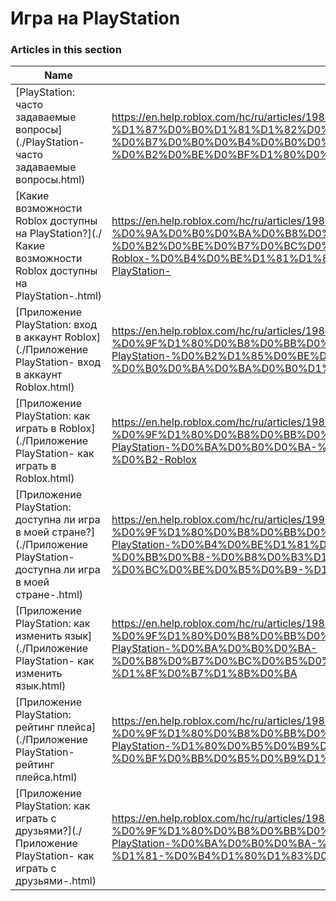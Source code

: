 # Игра на PlayStation  
### Articles in this section
Name|URL
-|-
[PlayStation: часто задаваемые вопросы](./PlayStation- часто задаваемые вопросы.html) |https://en.help.roblox.com/hc/ru/articles/19816103303572-PlayStation-%D1%87%D0%B0%D1%81%D1%82%D0%BE-%D0%B7%D0%B0%D0%B4%D0%B0%D0%B2%D0%B0%D0%B5%D0%BC%D1%8B%D0%B5-%D0%B2%D0%BE%D0%BF%D1%80%D0%BE%D1%81%D1%8B
[Какие возможности Roblox доступны на PlayStation?](./Какие возможности Roblox доступны на PlayStation-.html) |https://en.help.roblox.com/hc/ru/articles/19880023697428-%D0%9A%D0%B0%D0%BA%D0%B8%D0%B5-%D0%B2%D0%BE%D0%B7%D0%BC%D0%BE%D0%B6%D0%BD%D0%BE%D1%81%D1%82%D0%B8-Roblox-%D0%B4%D0%BE%D1%81%D1%82%D1%83%D0%BF%D0%BD%D1%8B-%D0%BD%D0%B0-PlayStation-
[Приложение PlayStation: вход в аккаунт Roblox](./Приложение PlayStation- вход в аккаунт Roblox.html) |https://en.help.roblox.com/hc/ru/articles/19882211071892-%D0%9F%D1%80%D0%B8%D0%BB%D0%BE%D0%B6%D0%B5%D0%BD%D0%B8%D0%B5-PlayStation-%D0%B2%D1%85%D0%BE%D0%B4-%D0%B2-%D0%B0%D0%BA%D0%BA%D0%B0%D1%83%D0%BD%D1%82-Roblox
[Приложение PlayStation: как играть в Roblox](./Приложение PlayStation- как играть в Roblox.html) |https://en.help.roblox.com/hc/ru/articles/19812530807444-%D0%9F%D1%80%D0%B8%D0%BB%D0%BE%D0%B6%D0%B5%D0%BD%D0%B8%D0%B5-PlayStation-%D0%BA%D0%B0%D0%BA-%D0%B8%D0%B3%D1%80%D0%B0%D1%82%D1%8C-%D0%B2-Roblox
[Приложение PlayStation: доступна ли игра в моей стране?](./Приложение PlayStation- доступна ли игра в моей стране-.html) |https://en.help.roblox.com/hc/ru/articles/19909075523604-%D0%9F%D1%80%D0%B8%D0%BB%D0%BE%D0%B6%D0%B5%D0%BD%D0%B8%D0%B5-PlayStation-%D0%B4%D0%BE%D1%81%D1%82%D1%83%D0%BF%D0%BD%D0%B0-%D0%BB%D0%B8-%D0%B8%D0%B3%D1%80%D0%B0-%D0%B2-%D0%BC%D0%BE%D0%B5%D0%B9-%D1%81%D1%82%D1%80%D0%B0%D0%BD%D0%B5-
[Приложение PlayStation: как изменить язык](./Приложение PlayStation- как изменить язык.html) |https://en.help.roblox.com/hc/ru/articles/19816808772372-%D0%9F%D1%80%D0%B8%D0%BB%D0%BE%D0%B6%D0%B5%D0%BD%D0%B8%D0%B5-PlayStation-%D0%BA%D0%B0%D0%BA-%D0%B8%D0%B7%D0%BC%D0%B5%D0%BD%D0%B8%D1%82%D1%8C-%D1%8F%D0%B7%D1%8B%D0%BA
[Приложение PlayStation: рейтинг плейса](./Приложение PlayStation- рейтинг плейса.html) |https://en.help.roblox.com/hc/ru/articles/19882247523476-%D0%9F%D1%80%D0%B8%D0%BB%D0%BE%D0%B6%D0%B5%D0%BD%D0%B8%D0%B5-PlayStation-%D1%80%D0%B5%D0%B9%D1%82%D0%B8%D0%BD%D0%B3-%D0%BF%D0%BB%D0%B5%D0%B9%D1%81%D0%B0
[Приложение PlayStation: как играть с друзьями?](./Приложение PlayStation- как играть с друзьями-.html) |https://en.help.roblox.com/hc/ru/articles/19880402518164-%D0%9F%D1%80%D0%B8%D0%BB%D0%BE%D0%B6%D0%B5%D0%BD%D0%B8%D0%B5-PlayStation-%D0%BA%D0%B0%D0%BA-%D0%B8%D0%B3%D1%80%D0%B0%D1%82%D1%8C-%D1%81-%D0%B4%D1%80%D1%83%D0%B7%D1%8C%D1%8F%D0%BC%D0%B8-